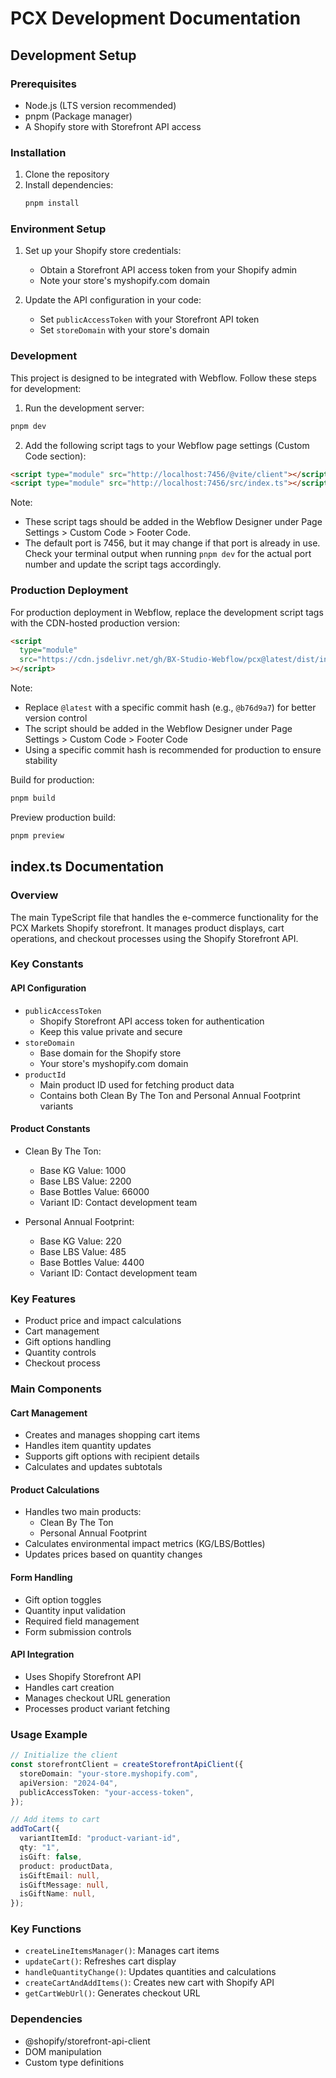 # PCX Development Documentation

## Development Setup

### Prerequisites

- Node.js (LTS version recommended)
- pnpm (Package manager)
- A Shopify store with Storefront API access

### Installation

1. Clone the repository
2. Install dependencies:
   ```bash
   pnpm install
   ```

### Environment Setup

1. Set up your Shopify store credentials:

   - Obtain a Storefront API access token from your Shopify admin
   - Note your store's myshopify.com domain

2. Update the API configuration in your code:
   - Set `publicAccessToken` with your Storefront API token
   - Set `storeDomain` with your store's domain

### Development

This project is designed to be integrated with Webflow. Follow these steps for development:

1. Run the development server:

```bash
pnpm dev
```

2. Add the following script tags to your Webflow page settings (Custom Code section):

```html
<script type="module" src="http://localhost:7456/@vite/client"></script>
<script type="module" src="http://localhost:7456/src/index.ts"></script>
```

Note:

- These script tags should be added in the Webflow Designer under Page Settings > Custom Code > Footer Code.
- The default port is 7456, but it may change if that port is already in use. Check your terminal output when running `pnpm dev` for the actual port number and update the script tags accordingly.

### Production Deployment

For production deployment in Webflow, replace the development script tags with the CDN-hosted production version:

```html
<script
  type="module"
  src="https://cdn.jsdelivr.net/gh/BX-Studio-Webflow/pcx@latest/dist/index.js"
></script>
```

Note:

- Replace `@latest` with a specific commit hash (e.g., `@b76d9a7`) for better version control
- The script should be added in the Webflow Designer under Page Settings > Custom Code > Footer Code
- Using a specific commit hash is recommended for production to ensure stability

Build for production:

```bash
pnpm build
```

Preview production build:

```bash
pnpm preview
```

## index.ts Documentation

### Overview

The main TypeScript file that handles the e-commerce functionality for the PCX Markets Shopify storefront. It manages product displays, cart operations, and checkout processes using the Shopify Storefront API.

### Key Constants

#### API Configuration

- `publicAccessToken`
  - Shopify Storefront API access token for authentication
  - Keep this value private and secure
- `storeDomain`
  - Base domain for the Shopify store
  - Your store's myshopify.com domain
- `productId`
  - Main product ID used for fetching product data
  - Contains both Clean By The Ton and Personal Annual Footprint variants

#### Product Constants

- Clean By The Ton:

  - Base KG Value: 1000
  - Base LBS Value: 2200
  - Base Bottles Value: 66000
  - Variant ID: Contact development team

- Personal Annual Footprint:
  - Base KG Value: 220
  - Base LBS Value: 485
  - Base Bottles Value: 4400
  - Variant ID: Contact development team

### Key Features

- Product price and impact calculations
- Cart management
- Gift options handling
- Quantity controls
- Checkout process

### Main Components

#### Cart Management

- Creates and manages shopping cart items
- Handles item quantity updates
- Supports gift options with recipient details
- Calculates and updates subtotals

#### Product Calculations

- Handles two main products:
  - Clean By The Ton
  - Personal Annual Footprint
- Calculates environmental impact metrics (KG/LBS/Bottles)
- Updates prices based on quantity changes

#### Form Handling

- Gift option toggles
- Quantity input validation
- Required field management
- Form submission controls

#### API Integration

- Uses Shopify Storefront API
- Handles cart creation
- Manages checkout URL generation
- Processes product variant fetching

### Usage Example

```typescript
// Initialize the client
const storefrontClient = createStorefrontApiClient({
  storeDomain: "your-store.myshopify.com",
  apiVersion: "2024-04",
  publicAccessToken: "your-access-token",
});

// Add items to cart
addToCart({
  variantItemId: "product-variant-id",
  qty: "1",
  isGift: false,
  product: productData,
  isGiftEmail: null,
  isGiftMessage: null,
  isGiftName: null,
});
```

### Key Functions

- `createLineItemsManager()`: Manages cart items
- `updateCart()`: Refreshes cart display
- `handleQuantityChange()`: Updates quantities and calculations
- `createCartAndAddItems()`: Creates new cart with Shopify API
- `getCartWebUrl()`: Generates checkout URL

### Dependencies

- @shopify/storefront-api-client
- DOM manipulation
- Custom type definitions
